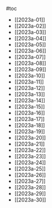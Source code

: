 #toc
- [[2023a-01]]
- [[2023a-02]]
- [[2023a-03]]
- [[2023a-04]]
- [[2023a-05]]
- [[2023a-06]]
- [[2023a-07]]
- [[2023a-08]]
- [[2023a-09]]
- [[2023a-10]]
- [[2023a-11]]
- [[2023a-12]]
- [[2023a-13]]
- [[2023a-14]]
- [[2023a-15]]
- [[2023a-16]]
- [[2023a-17]]
- [[2023a-18]]
- [[2023a-19]]
- [[2023a-20]]
- [[2023a-21]]
- [[2023a-22]]
- [[2023a-23]]
- [[2023a-24]]
- [[2023a-25]]
- [[2023a-26]]
- [[2023a-27]]
- [[2023a-28]]
- [[2023a-29]]
- [[2023a-30]]